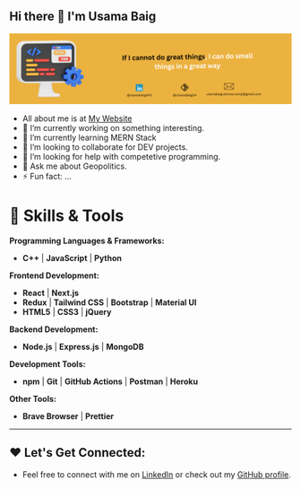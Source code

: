 ## Hi there 👋 I'm Usama Baig

<img src = 'readme_banner2.png'/>

- All about me is at <a href = 'https://portfolio-alpha-nine-38.vercel.app/'>My Website</a>
- 🔭 I’m currently working on something interesting.
- 🌱 I’m currently learning MERN Stack
- 👯 I’m looking to collaborate for DEV projects.
- 🤔 I’m looking for help with competetive programming.
- 💬 Ask me about Geopolitics.
- ⚡ Fun fact: ...

# 🚀 Skills & Tools

**Programming Languages & Frameworks:**
- **C++** | **JavaScript** | **Python**

**Frontend Development:**
- **React** | **Next.js**
- **Redux** | **Tailwind CSS** | **Bootstrap** | **Material UI**
- **HTML5** | **CSS3** | **jQuery**

**Backend Development:**
- **Node.js** | **Express.js** | **MongoDB**

**Development Tools:**
- **npm** | **Git** | **GitHub Actions** | **Postman** | **Heroku**

**Other Tools:**
- **Brave Browser** | **Prettier**

---

## ❤️ Let's Get Connected:
- Feel free to connect with me on [LinkedIn](https://www.linkedin.com/in/usamabaig043/) or check out my [GitHub profile](https://github.com/UsamaBaig04/).

